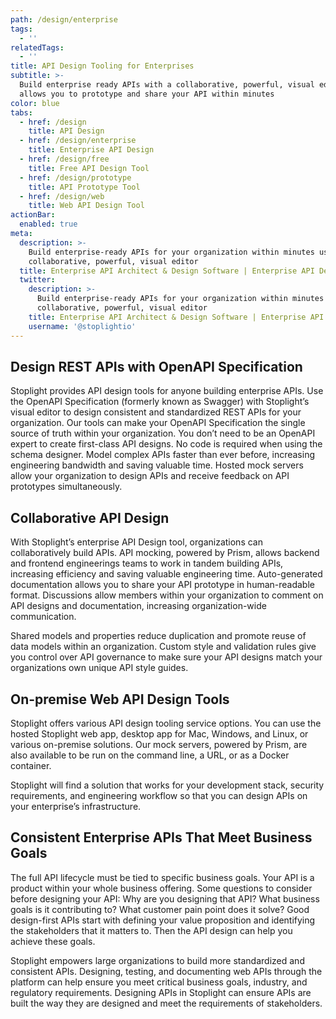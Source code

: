 ```yaml
---
path: /design/enterprise
tags:
  - ''
relatedTags:
  - ''
title: API Design Tooling for Enterprises
subtitle: >-
  Build enterprise ready APIs with a collaborative, powerful, visual editor that
  allows you to prototype and share your API within minutes
color: blue
tabs:
  - href: /design
    title: API Design
  - href: /design/enterprise
    title: Enterprise API Design
  - href: /design/free
    title: Free API Design Tool
  - href: /design/prototype
    title: API Prototype Tool
  - href: /design/web
    title: Web API Design Tool
actionBar:
  enabled: true
meta:
  description: >-
    Build enterprise-ready APIs for your organization within minutes using our
    collaborative, powerful, visual editor
  title: Enterprise API Architect & Design Software | Enterprise API Design
  twitter:
    description: >-
      Build enterprise-ready APIs for your organization within minutes using our
      collaborative, powerful, visual editor
    title: Enterprise API Architect & Design Software | Enterprise API Design
    username: '@stoplightio'
---
```


## Design REST APIs with OpenAPI Specification

Stoplight provides API design tools for anyone building enterprise APIs. Use the OpenAPI Specification (formerly known as Swagger) with Stoplight’s visual editor to design consistent and standardized REST APIs for your organization. Our tools can make your OpenAPI Specification the single source of truth within your organization. You don’t need to be an OpenAPI expert to create first-class API designs. No code is required when using the schema designer. Model complex APIs faster than ever before, increasing engineering bandwidth and saving valuable time. Hosted mock servers allow your organization to design APIs and receive feedback on API prototypes simultaneously.

## Collaborative API Design

With Stoplight’s enterprise API Design tool, organizations can collaboratively build APIs. API mocking, powered by Prism, allows backend and frontend engineerings teams to work in tandem building APIs, increasing efficiency and saving valuable engineering time. Auto-generated documentation allows you to share your API prototype in human-readable format. Discussions allow members within your organization to comment on API designs and documentation, increasing organization-wide communication.

Shared models and properties reduce duplication and promote reuse of data models within an organization. Custom style and validation rules give you control over API governance to make sure your API designs match your organizations own unique API style guides.

## On-premise Web API Design Tools

Stoplight offers various API design tooling service options. You can use the hosted Stoplight web app, desktop app for Mac, Windows, and Linux, or various on-premise solutions. Our mock servers, powered by Prism, are also available to be run on the command line, a URL, or as a Docker container.

Stoplight will find a solution that works for your development stack, security requirements, and engineering workflow so that you can design APIs on your enterprise’s infrastructure.

## Consistent Enterprise APIs That Meet Business Goals

The full API lifecycle must be tied to specific business goals. Your API is a product within your whole business offering. Some questions to consider before designing your API: Why are you designing that API? What business goals is it contributing to? What customer pain point does it solve? Good design-first APIs start with defining your value proposition and identifying the stakeholders that it matters to. Then the API design can help you achieve these goals.

Stoplight empowers large organizations to build more standardized and consistent APIs. Designing, testing, and documenting web APIs through the platform can help ensure you meet critical business goals, industry, and regulatory requirements. Designing APIs in Stoplight can ensure APIs are built the way they are designed and meet the requirements of stakeholders.
